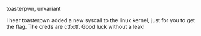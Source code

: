 toasterpwn, unvariant

I hear toasterpwn added a new syscall to the linux kernel, just for you to get the flag. The creds are ctf:ctf. Good luck without a leak!
